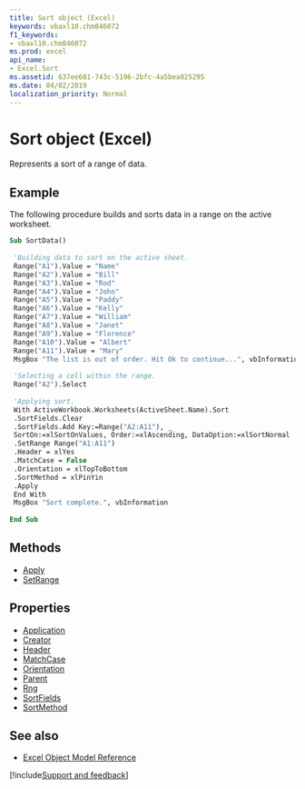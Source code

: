 ```yaml
---
title: Sort object (Excel)
keywords: vbaxl10.chm846072
f1_keywords:
- vbaxl10.chm846072
ms.prod: excel
api_name:
- Excel.Sort
ms.assetid: 637ee681-743c-5196-2bfc-4a5bea025295
ms.date: 04/02/2019
localization_priority: Normal
---
```



# Sort object (Excel)

Represents a sort of a range of data.


## Example

The following procedure builds and sorts data in a range on the active worksheet.

```vb
Sub SortData() 
 
 'Building data to sort on the active sheet. 
 Range("A1").Value = "Name" 
 Range("A2").Value = "Bill" 
 Range("A3").Value = "Rod" 
 Range("A4").Value = "John" 
 Range("A5").Value = "Paddy" 
 Range("A6").Value = "Kelly" 
 Range("A7").Value = "William" 
 Range("A8").Value = "Janet" 
 Range("A9").Value = "Florence" 
 Range("A10").Value = "Albert" 
 Range("A11").Value = "Mary" 
 MsgBox "The list is out of order. Hit Ok to continue...", vbInformation 
 
 'Selecting a cell within the range. 
 Range("A2").Select 
 
 'Applying sort. 
 With ActiveWorkbook.Worksheets(ActiveSheet.Name).Sort 
 .SortFields.Clear 
 .SortFields.Add Key:=Range("A2:A11"), _ 
 SortOn:=xlSortOnValues, Order:=xlAscending, DataOption:=xlSortNormal 
 .SetRange Range("A1:A11") 
 .Header = xlYes 
 .MatchCase = False 
 .Orientation = xlTopToBottom 
 .SortMethod = xlPinYin 
 .Apply 
 End With 
 MsgBox "Sort complete.", vbInformation 
 
End Sub
```


## Methods

- [Apply](Excel.Sort.Apply.md)
- [SetRange](Excel.Sort.SetRange.md)

## Properties

- [Application](Excel.Sort.Application.md)
- [Creator](Excel.Sort.Creator.md)
- [Header](Excel.Sort.Header.md)
- [MatchCase](Excel.Sort.MatchCase.md)
- [Orientation](Excel.Sort.Orientation.md)
- [Parent](Excel.Sort.Parent.md)
- [Rng](Excel.Sort.Rng.md)
- [SortFields](Excel.Sort.SortFields.md)
- [SortMethod](Excel.Sort.SortMethod.md)


## See also

- [Excel Object Model Reference](overview/Excel/object-model.md)

[!include[Support and feedback](~/includes/feedback-boilerplate.md)]
